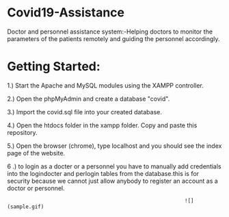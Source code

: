 # Covid19-Assistance
Doctor and personnel assistance system:-Helping doctors to monitor the parameters of the patients remotely and guiding the personnel accordingly.

# Getting Started:

1.) Start the Apache and MySQL modules using the XAMPP controller.

2.) Open the phpMyAdmin and create a database "covid". 

3.) Import the covid.sql file into your created database.

4.) Open the htdocs folder in the xampp folder. Copy and paste this repository.

5.) Open the browser (chrome), type localhost and you should see the index page of the website.

6 .) to login as a docter or a personnel you have to manually add credentials into the logindocter and perlogin tables from the database.this is for security because we cannot just allow anybody to register an account as a doctor or personnel.


                                                              ![](sample.gif)



                                                              
                                                              
                                                              
                                                              
                                                              
                                                              
                                                              
                                                                              
